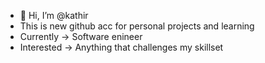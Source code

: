 - 👋 Hi, I’m @kathir
- This is new github acc for personal projects and learning
- Currently -> Software enineer
- Interested -> Anything that challenges my skillset




















































